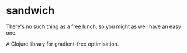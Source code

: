 # sandwich

There's no such thing as a free lunch, so you might as well have an easy one.

A Clojure library for gradient-free optimisation.
